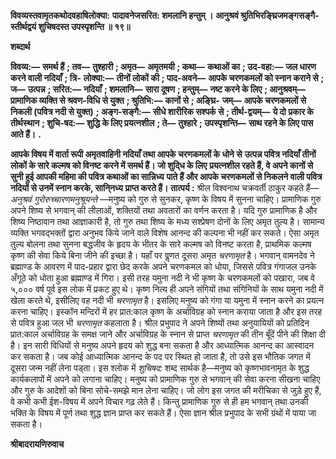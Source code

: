 **विवव्यस्तवामृतकथोदवहाषिलोक्या:** **पादावनेजसरित: शमलानि हन्तुम् ।** **आनुश्रवं श्रुतिभिरङ्घ्रिजमङ्गसङ्गै-** **स्तीर्थद्वयं शुचिषदस्त उपस्पृशन्ति ॥ १९॥** 

**शब्दार्थ** 

**विवव्य:—** **समर्थ हैं** **; तव—** **तुश्हारी** **; अमृत—** **अमृतमयी** **; कथा—** **कथाओं का** **; उद-वहा:—** **जल धारण करने वाली नदियाँ** **; त्रि-** **लोक्या:—** **तीनों लोकों की** **; पाद-अवने—** **आपके चरणकमलों को स्नान कराने से** **; ज—** **उत्पन्न** **; सरित:—** **नदियाँ** **; शमलानि—** **सारा दूषण** **; हन्तुम्—** **नष्ट करने के लिए** **; आनुश्रवम्—** **प्रामाणिक व्यक्ति से श्रवण-विधि से युक्त** **; श्रुतिभि:—** **कानों से** **; अङ्घ्रि-** **जम्—** **आपके चरणकमलों से निकली (पवित्र नदी से युक्त)** **; अङ्ग-सङ्गै:—** **सीधे शारीरिक सश्पर्क से** **; तीर्थ-द्वयम्—** **ये दो** **प्रकार के तीर्थस्थान** **; शुचि-षद:—** **शुद्धि के लिए प्रयत्नशील** **; ते—** **तुश्हारे** **; उपस्पृशन्ति—** **साथ रहने के लिए पास आते हैं।** **.** 

**आपके विषय में वार्ता रूपी अमृतवाहिनी नदियाँ तथा आपके चरणकमलों के धोने से** **उत्पन्न पवित्र नदियाँ तीनों लोकों के सारे कल्मष को विनष्ट करने में समर्थ हैं। जो शुदि्ध के लिए** **प्रयत्नशील रहते हैं, वे अपने कानों से सुनी हुई आपकी महिमा की पवित्र कथाओं का सान्निध्य** **पाते हैं और आपके चरणकमलों से निकलने वाली पवित्र नदियों से उनमें स्नान करके, सानि्नध्य** **प्राप्त करते हैं।** **तात्पर्य :** श्रील विश्वनाथ चक्रवर्ती ठाकुर कहते हैं— *अनुश्रवं गुरोरुच्चारणमनुश्रूयन्ते* —मनुष्य को गुरु से सुनकर, कृष्ण के विषय में सुनना चाहिए। प्रामाणिक गुरु अपने शिष्य से भगवान् की लीलाओं, शक्तियों तथा अवतारों का वर्णन करता है। यदि गुरु प्रामाणिक है और शिष्य निष्ठावान तथा आज्ञाकारी है, तो गुरु तथा शिष्य के मध्य सश्प्रेषण दोनों के लिए अमृत तुल्य है। सामान्य व्यक्ति भगवद्भक्तों द्वारा अनुभव किये जाने वाले विशेष आनन्द की कल्पना भी नहीं कर सकते। ऐसा अमृत तुल्य बोलना तथा सुनना बद्धजीव के हृदय के भीतर के सारे कल्मष को विनष्ट करता है, प्राथमिक कल्मष कृष्ण की सेवा किये बिना जीने की इच्छा है। यहाँ पर वॢणत दूसरा अमृत *चरणामृत* है। भगवान् वामनदेव ने ब्रह्माण्ड के आवरण में पाद-प्रहार द्वारा छेद करके अपने चरणकमल को धोया, जिससे पवित्र गंगाजल उनके अँगूठे को धोता हुआ ब्रह्माण्ड में गिरा। इसी तरह यमुना नदी ने भी कृष्ण के चरणकमलों को पखारा, जब वे ५,००० वर्ष पूर्व इस लोक में प्रकट हुए थे। कृष्ण नित्य ही अपने संगियों तथा संगिनियों के साथ यमुना नदी में खेला करते थे, इसीलिए वह नदी भी *चरणामृत* है। इसलिए मनुष्य को गंगा या यमुना में स्नान करने का प्रयत्न करना चाहिए। इस्कॉन मन्दिरों में हर प्रात:काल कृष्ण के अर्चाविग्रह को स्नान कराया जाता है और इस तरह से पवित्र हुआ जल भी *चरणामृत* कहलाता है। श्रील प्रभुपाद ने अपने शिष्यों तथा अनुयायियों को प्रतिदिन प्रात:काल अर्चाविग्रह के समक्ष जाने और अर्चाविग्रह के स्नान से प्राप्त *चरणामृत* की तीन बूँदें पीने की शिक्षा दी है। इन सारी विधियों से मनुष्य अपने हृदय को शुद्ध बना सकता है और आध्यात्मिक आनन्द का आस्वादन कर सकता है। जब कोई आध्यात्मिक आनन्द के पद पर स्थित हो जाता है, तो उसे इस भौतिक जगत में दूसरा जन्म नहीं लेना पड्ता। इस श्लोक में *शुचिषद:* शब्द सार्थक है—मनुष्य को कृष्णभावनामृत के शुद्ध कार्यकलापों में अपने को लगाना चाहिए। मनुष्य को प्रामाणिक गुरु से भगवान् की सेवा करना सीखना चाहिए और गुरु के आदेशों को बिना सोचे-समझे मान लेना चाहिए। जो लोग इस जगत की मरीचिका से जुड़े हुए हैं, वे कभी कभी ईश-विषय में अपने विचार गढ़ लेते हैं। किन्तु प्रामाणिक गुरु से ही हम भगवान् तथा उनकी भक्ति के विषय में पूर्ण तथा शुद्ध ज्ञान प्राप्त कर सकते हैं। ऐसा ज्ञान श्रील प्रभुपाद के सभी ग्रंथों में पाया जा सकता है।  

**श्रीबादरायणिरुवाच** 